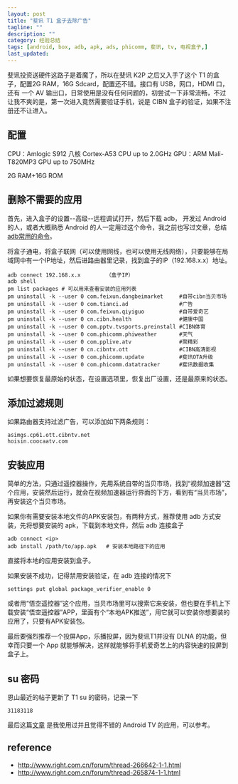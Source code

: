 ```yaml
---
layout: post
title: "斐讯 T1 盒子去除广告"
tagline: ""
description: ""
category: 经验总结
tags: [android, box, adb, apk, ads, phicomm, 斐讯, tv, 电视盒子,]
last_updated: 
---
```


斐讯投资送硬件这路子是着魔了，所以在斐讯 K2P 之后又入手了这个 T1 的盒子，配置2G RAM，16G Sdcard，配置还不错。接口有 USB，网口，HDMI 口，还有 一个 AV 输出口，日常使用是没有任何问题的，初尝试一下非常流畅，不过让我不爽的是，第一次进入竟然需要验证手机，说是 CIBN 盒子的验证，如果不注册还不让进入。

## 配置

CPU：Amlogic S912 八核 Cortex-A53 CPU up to 2.0GHz
GPU：ARM Mali-T820MP3 GPU up to 750MHz

2G RAM+16G ROM

## 删除不需要的应用

首先，进入盒子的设置--高级--远程调试打开，然后下载 adb， 开发过 Android 的人，或者大概熟悉 Android 的人一定用过这个命令，我之前也写过文章，总结[adb常用的命令](/post/2016/09/useful-adb-command.html)。

将盒子通电，将盒子联网（可以使用网线，也可以使用无线网络），只要能够在局域网中有一个IP地址，然后进路由器里记录，找到盒子的IP（192.168.x.x）地址。

    adb connect 192.168.x.x        （盒子IP）
    adb shell
    pm list packages # 可以用来查看安装的应用列表
    pm uninstall -k --user 0 com.feixun.dangbeimarket     #自带cibn当贝市场
    pm uninstall -k --user 0 com.tianci.ad                #广告
    pm uninstall -k --user 0 com.feixun.qiyiguo           #自带爱奇艺
    pm uninstall -k --user 0 cn.cibn.health               #健康中国  
    pm uninstall -k --user 0 com.pptv.tvsports.preinstall #CIBN体育
    pm uninstall -k --user 0 com.phicomm.phiweather       #天气
    pm uninstall -k --user 0 com.pplive.atv               #聚精彩
    pm uninstall -k --user 0 cn.cibntv.ott                #CIBN高清影视
    pm uninstall -k --user 0 com.phicomm.update           #斐讯OTA升级
    pm uninstall -k --user 0 com.phicomm.datatracker      #斐讯数据收集

如果想要恢复最原始的状态，在设置选项里，恢复出厂设置，还是最原来的状态。

## 添加过滤规则
如果路由器支持过滤广告，可以添加如下两条规则：

    asimgs.cp61.ott.cibntv.net
    hoisin.coocaatv.com

## 安装应用
简单的方法，只通过遥控器操作，先用系统自带的当贝市场，找到“视频加速器”这个应用，安装然后运行，就会在视频加速器运行界面的下方，看到有“当贝市场”，再安装这个当贝市场。

如果你有需要安装本地文件的APK安装包，有两种方式，推荐使用 adb 方式安装，先将想要安装的 apk，下载到本地文件，然后 adb 连接盒子

    adb connect <ip>
    adb install /path/to/app.apk   # 安装本地路径下的应用

直接将本地的应用安装到盒子。

如果安装不成功，记得禁用安装验证，在 adb 连接的情况下

    settings put global package_verifier_enable 0

或者用“悟空遥控器”这个应用，当贝市场里可以搜索它来安装，但也要在手机上下载安装“悟空遥控器”APP，里面有个“本地APK推送”，用它就可以安装你想要装的应用了，只要有APK安装包。

最后要强烈推荐一个投屏App，乐播投屏，因为斐讯T1并没有 DLNA 的功能，但幸而只要一个 App 就能够解决，这样就能够将手机爱奇艺上的内容快速的投屏到盒子上。

## su 密码
恩山最近的帖子更新了 T1 su 的密码，记录一下

    31183118

最后这篇[文章](/post/2018/01/android-tv-applications.html) 是我使用过并且觉得不错的 Android TV 的应用，可以参考。

## reference

- <http://www.right.com.cn/forum/thread-266642-1-1.html>
- <http://www.right.com.cn/forum/thread-265874-1-1.html>
